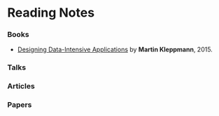 # Reading Notes


### Books
* [Designing Data-Intensive Applications](books/designing-data-intensive-applications.md) by **Martin Kleppmann**, 2015.

### Talks

### Articles

### Papers
